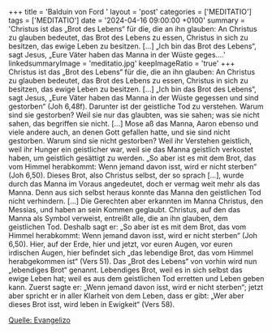 +++
title = 'Balduin von Ford  '
layout = 'post'
categories = ['MEDITATIO']
tags = ['MEDITATIO']
date = '2024-04-16 09:00:00 +0100'
summary = 'Christus ist das „Brot des Lebens“ für die, die an ihn glauben: An Christus zu glauben bedeutet, das Brot des Lebens zu essen, Christus in sich zu besitzen, das ewige Leben zu besitzen. […] „Ich bin das Brot des Lebens“, sagt Jesus, „Eure Väter haben das Manna in der Wüste geges....'
linkedsummaryImage = 'meditatio.jpg'
keepImageRatio = 'true'
+++
	Christus ist das „Brot des Lebens“ für die, die an ihn glauben: An Christus zu glauben bedeutet, das Brot des Lebens zu essen, Christus in sich zu besitzen, das ewige Leben zu besitzen. […]
„Ich bin das Brot des Lebens“, sagt Jesus, „Eure Väter haben das Manna in der Wüste gegessen und sind gestorben“ (Joh 6,48f).<!--more--> Darunter ist der geistliche Tod zu verstehen. Warum sind sie gestorben? Weil sie nur das glaubten, was sie sahen; was sie nicht sahen, das begriffen sie nicht. [...] Mose aß das Manna, Aaron ebenso und viele andere auch, an denen Gott gefallen hatte, und sie sind nicht gestorben. Warum sind sie nicht gestorben? Weil ihr Verstehen geistlich, weil ihr Hunger ein geistlicher war, weil sie das Manna geistlich verkostet haben, um geistlich gesättigt zu werden. „So aber ist es mit dem Brot, das vom Himmel herabkommt: Wenn jemand davon isst, wird er nicht sterben“ (Joh 6,50).
Dieses Brot, also Christus selbst, der so sprach [...], wurde durch das Manna im Voraus angedeutet, doch er vermag weit mehr als das Manna. Denn aus sich selbst heraus konnte das Manna den geistlichen Tod nicht verhindern. [...] Die Gerechten aber erkannten im Manna Christus, den Messias, und haben an sein Kommen geglaubt. Christus, auf den das Manna als Symbol verweist, entreißt alle, die an ihn glauben, dem geistlichen Tod. Deshalb sagt er: „So aber ist es mit dem Brot, das vom Himmel herabkommt: Wenn jemand davon isst, wird er nicht sterben“ (Joh 6,50). Hier, auf der Erde, hier und jetzt, vor euren Augen, vor euren irdischen Augen, hier befindet sich „das lebendige Brot, das vom Himmel herabgekommen ist“ (Vers 51). Das „Brot des Lebens“ von vorhin wird nun „lebendiges Brot“ genannt. Lebendiges Brot, weil es in sich selbst das ewige Leben hat; weil es aus dem geistlichen Tod erretten und Leben geben kann. Zuerst sagte er: „Wenn jemand davon isst, wird er nicht sterben“; jetzt aber spricht er in aller Klarheit von dem Leben, dass er gibt: „Wer aber dieses Brot isst, wird leben in Ewigkeit“ (Vers 58).
 

[Quelle: Evangelizo](https://evangeliumtagfuertag.org/DE/gospel)
